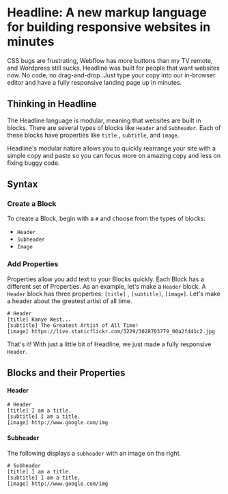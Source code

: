 # Headline: A new markup language for building responsive websites in minutes
CSS bugs are frustrating, Webflow has more buttons than my TV remote,  and Wordpress still sucks. Headline was built for people that want websites now. No code, no drag-and-drop. Just type your copy into our in-browser editor and have a fully responsive landing page up in minutes.

## Thinking in Headline
The Headline language is modular, meaning that websites are built in blocks. There are several types of blocks like `Header` and `Subheader`.  Each of these blocks have properties like `title` , `subtitle`, and `image`.

Headline's modular nature allows you to quickly rearrange your site with a simple copy and paste so you can focus more on amazing copy and less on fixing buggy code.


## Syntax
### Create a Block
To create a Block, begin with a `#` and choose from the types of blocks:
 - `Header`
 - `Subheader`
 - `Image`
### Add Properties
Properties allow you add text to your Blocks quickly. Each Block has a different set of Properties. As an example, let's make a `Header` block. A `Header` block has three properties: `[title]` , `[subtitle]`, `[image]`. Let's make a header about the greatest artist of all time.

    # Header
    [title] Kanye West...
    [subtitle] The Greatest Artist of All Time!
    [image] https://live.staticflickr.com/3229/3028703779_00a2fd41c2.jpg

That's it! With just a little bit of Headline, we just made a fully responsive `Header`.

## Blocks and their Properties
#### Header

    # Header
    [title] I am a title.
    [subtitle] I am a title.
    [image] http://www.google.com/img
    


#### Subheader
The following displays a `subheader` with an image on the right.  

    # Subheader
    [title] I am a title.
    [subtitle] I am a title.
    [image] http://www.google.com/img
